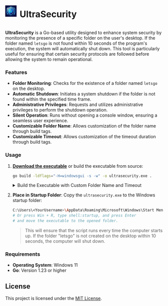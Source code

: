 <div style="display: flex; align-items: center;">
  <img src="ultrasecurity.png" alt="Description" width="36" height="36" style="margin-right: 10px;">
  <h1>UltraSecurity</h1>
</div>

**UltraSecurity** is a Go-based utility designed to enhance system security by monitoring the presence of a specific folder on the user's desktop. If the folder named `letsgo` is not found within 10 seconds of the program's execution, the system will automatically shut down. This tool is particularly useful for ensuring that certain security protocols are followed before allowing the system to remain operational.

### Features

- **Folder Monitoring**: Checks for the existence of a folder named `letsgo` on the desktop.
- **Automatic Shutdown**: Initiates a system shutdown if the folder is not found within the specified time frame.
- **Administrative Privileges**: Requests and utilizes administrative privileges to perform the shutdown operation.
- **Silent Operation**: Runs without opening a console window, ensuring a seamless user experience.
- **Customizable Folder Name**: Allows customization of the folder name through build tags.
- **Customizable Timeout**: Allows customization of the timeout duration through build tags.

### Usage

1. **[Download the executable](https://github.com/kataras/ultrasecurity/releases)** or build the executable from source:
    ```sh
    go build -ldflags="-H=windowsgui -s -w" -o ultrasecurity.exe .
    ```

    <details><summary>Build the Executable with Custom Folder Name and Timeout</summary>

    Use the -tags flag to specify the build tags and the -ldflags flag to pass the custom folder name and timeout when building your executable:
    ```sh
    go build -tags "folder timeout" -ldflags="-X main.folder=letsgo -X main.timeout=15s -H=windowsgui -s -w" -o ultrasecurity.exe .
    ```

</details>

2. **Place in Startup Folder**:
    Copy the `ultrasecurity.exe` to the Windows startup folder:
    ```sh
    C:\Users\<YourUsername>\AppData\Roaming\Microsoft\Windows\Start Menu\Programs\Startup
    # Or press Win + R, type shell:startup, and press Enter
    # and move the executable to the opened folder.
    ```

    > This will ensure that the script runs every time the computer starts up. If the folder "letsgo" is not created on the desktop within 10 seconds, the computer will shut down.

### Requirements

- **Operating System**: Windows 11
- **Go**: Version 1.23 or higher

## License

This project is licensed under the [MIT License](LICENSE).

<!--

To add a logo or icon to the final executable built by the go build command, especially for Windows executables, you can follow these steps:

1. *Prepare the Icon*: Create or obtain an icon file in .ico format.

2. *Generate .syso File*: Use a tool like rsrc to embed the icon into a .syso file. You can install rsrc using:
   
go install github.com/akavel/rsrc@latest
   Then, generate the .syso file:
   
rsrc -arch arm64 -ico youricon.ico -o rsrc.syso

3. *Build the Go Program*: Place the generated rsrc.syso file in the same directory as your Go source code. When you run the go build command, it will automatically include the .syso file in the final executable:
   
go build -o yourprogram.exe

This process will embed the icon into your Windows executable⁴.

-->

<!--

`go build` does not have a `-manifest` flag. Instead, you we use a different approach to embed the manifest file into your executable.

1. **Create the Manifest File**: Save the following XML content into a file named `ultrasecurity.manifest`:

    ```xml
    <?xml version="1.0" encoding="UTF-8" standalone="yes"?>
    <assembly xmlns="urn:schemas-microsoft-com:asm.v1" manifestVersion="1.0">
      <trustInfo xmlns="urn:schemas-microsoft-com:asm.v3">
        <security>
          <requestedPrivileges>
            <requestedExecutionLevel level="requireAdministrator" uiAccess="false"/>
          </requestedPrivileges>
        </security>
      </trustInfo>
    </assembly>
    ```

2. **Embed the Manifest File**: Use a tool like `rsrc` to embed the manifest file into your executable. First, install `rsrc`:

    ```sh
    go install github.com/akavel/rsrc@latest
    ```

    Then, generate a `.syso` file from the manifest:

    ```sh
    rsrc -manifest ultrasecurity.manifest -o ultrasecurity.syso
    ```

3. **Build the Executable**: Now, build your Go executable. The `.syso` file will be automatically included:

    ```sh
    go build -ldflags="-s -w" -o ./binaries/ultrasecurity.exe .
    ```

This process will ensure that your executable requests administrative privileges when run.

-->

<!--

To prevent the Windows Terminal from opening when your executable starts, you can build your Go application as a Windows GUI application. This will prevent the console window from appearing.

```sh
go build -ldflags="-H=windowsgui -s -w" -o ./binaries/ultrasecurity.exe .
```

-->